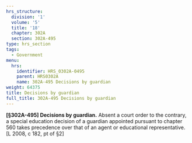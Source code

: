 ```yaml
---
hrs_structure:
  division: '1'
  volume: '5'
  title: '18'
  chapter: 302A
  section: 302A-495
type: hrs_section
tags:
  - Government
menu:
  hrs:
    identifier: HRS_0302A-0495
    parent: HRS0302A
    name: 302A-495 Decisions by guardian
weight: 64375
title: Decisions by guardian
full_title: 302A-495 Decisions by guardian
---
```

**[§302A-495] Decisions by guardian.** Absent a court order to the contrary, a special education decision of a guardian appointed pursuant to chapter 560 takes precedence over that of an agent or educational representative. [L 2008, c 182, pt of §2]